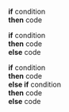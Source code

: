 **if** condition  
**then** code

**if** condition  
**then** code  
**else** code

**if** condition  
**then** code  
**else if** condition  
**then** code  
**else** code
